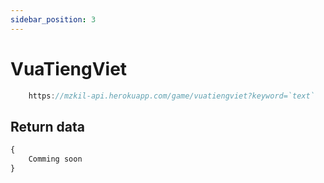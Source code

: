 ```yaml
---
sidebar_position: 3
---
```


# VuaTiengViet

```jsx title="API Endpoint:"
    https://mzkil-api.herokuapp.com/game/vuatiengviet?keyword=`text`
```

## Return data

```jsx title="/game/vuatiengviet?keyword=con cò"
{
    Comming soon
}
```